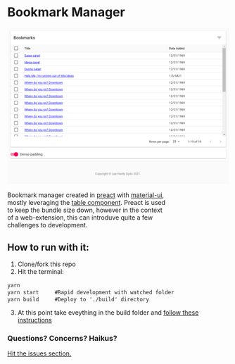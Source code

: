 # Bookmark Manager

![Bookmark Manager](/screenshot.png)

Bookmark manager created in [preact](https://preactjs.com/) with [material-ui](https://material-ui.com/),  
mostly leveraging the [table component](https://material-ui.com/components/tables/). Preact is used   
to keep the bundle size down, however in the context  
of a web-extension, this can introduve quite a few  
challenges to development.  

## How to run with it:

1. Clone/fork this repo
2. Hit the terminal:
```shell
yarn
yarn start     #Rapid development with watched folder
yarn build     #Deploy to './build' directory

```
3. At this point take eveything in the build folder and [follow these instructions](https://developer.chrome.com/docs/extensions/mv2/getstarted/)

### Questions? Concerns? Haikus? 
[Hit the issues section.](https://github.com/Khobalt/preact-chrome-webextension/issues)
